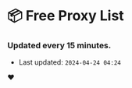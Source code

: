 # :package: Free Proxy List
### Updated every 15 minutes.

- Last updated: `2024-04-24 04:24`

:heart:
